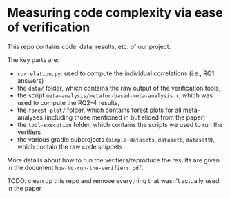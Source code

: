 # Measuring code complexity via ease of verification
This repo contains code, data, results, etc. of our project.

The key parts are:
* `correlation.py`: used to compute the individual correlations (i.e., RQ1 answers)
* the `data/` folder, which contains the raw output of the verification tools,
* the script `meta-analysis/metafor-based-meta-analysis.r`, which was used to compute the RQ2-4 results,
* the `forest-plot/` folder, which contains forest plots for all meta-analyses (including those mentioned in but
  elided from the paper)
* the `tool-execution` folder, which contains the scripts we used to run the verifiers
* the various gradle subprojects (`simple-datasets`, `dataset6`, `dataset9`), which contain the raw code snippets

More details about how to run the verifiers/reproduce the results are given in the document `how-to-run-the-verifiers.pdf`.

TODO: clean up this repo and remove everything that wasn't actually used in the paper

